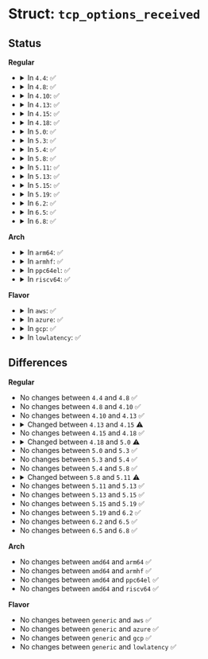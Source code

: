 # Struct: <code>tcp_options_received</code>

## Status
<b>Regular</b>
<ul>
<li>
<details>
<summary>In <code>4.4</code>: ✅</summary>

```c
struct tcp_options_received {
    long int ts_recent_stamp;
    u32 ts_recent;
    u32 rcv_tsval;
    u32 rcv_tsecr;
    u16 saw_tstamp;
    u16 tstamp_ok;
    u16 dsack;
    u16 wscale_ok;
    u16 sack_ok;
    u16 snd_wscale;
    u16 rcv_wscale;
    u8 num_sacks;
    u16 user_mss;
    u16 mss_clamp;
};
```
</details>
</li>
<li>
<details>
<summary>In <code>4.8</code>: ✅</summary>

```c
struct tcp_options_received {
    long int ts_recent_stamp;
    u32 ts_recent;
    u32 rcv_tsval;
    u32 rcv_tsecr;
    u16 saw_tstamp;
    u16 tstamp_ok;
    u16 dsack;
    u16 wscale_ok;
    u16 sack_ok;
    u16 snd_wscale;
    u16 rcv_wscale;
    u8 num_sacks;
    u16 user_mss;
    u16 mss_clamp;
};
```
</details>
</li>
<li>
<details>
<summary>In <code>4.10</code>: ✅</summary>

```c
struct tcp_options_received {
    long int ts_recent_stamp;
    u32 ts_recent;
    u32 rcv_tsval;
    u32 rcv_tsecr;
    u16 saw_tstamp;
    u16 tstamp_ok;
    u16 dsack;
    u16 wscale_ok;
    u16 sack_ok;
    u16 snd_wscale;
    u16 rcv_wscale;
    u8 num_sacks;
    u16 user_mss;
    u16 mss_clamp;
};
```
</details>
</li>
<li>
<details>
<summary>In <code>4.13</code>: ✅</summary>

```c
struct tcp_options_received {
    long int ts_recent_stamp;
    u32 ts_recent;
    u32 rcv_tsval;
    u32 rcv_tsecr;
    u16 saw_tstamp;
    u16 tstamp_ok;
    u16 dsack;
    u16 wscale_ok;
    u16 sack_ok;
    u16 snd_wscale;
    u16 rcv_wscale;
    u8 num_sacks;
    u16 user_mss;
    u16 mss_clamp;
};
```
</details>
</li>
<li>
<details>
<summary>In <code>4.15</code>: ✅</summary>

```c
struct tcp_options_received {
    long int ts_recent_stamp;
    u32 ts_recent;
    u32 rcv_tsval;
    u32 rcv_tsecr;
    u16 saw_tstamp;
    u16 tstamp_ok;
    u16 dsack;
    u16 wscale_ok;
    u16 sack_ok;
    u16 smc_ok;
    u16 snd_wscale;
    u16 rcv_wscale;
    u8 num_sacks;
    u16 user_mss;
    u16 mss_clamp;
};
```
</details>
</li>
<li>
<details>
<summary>In <code>4.18</code>: ✅</summary>

```c
struct tcp_options_received {
    long int ts_recent_stamp;
    u32 ts_recent;
    u32 rcv_tsval;
    u32 rcv_tsecr;
    u16 saw_tstamp;
    u16 tstamp_ok;
    u16 dsack;
    u16 wscale_ok;
    u16 sack_ok;
    u16 smc_ok;
    u16 snd_wscale;
    u16 rcv_wscale;
    u8 num_sacks;
    u16 user_mss;
    u16 mss_clamp;
};
```
</details>
</li>
<li>
<details>
<summary>In <code>5.0</code>: ✅</summary>

```c
struct tcp_options_received {
    int ts_recent_stamp;
    u32 ts_recent;
    u32 rcv_tsval;
    u32 rcv_tsecr;
    u16 saw_tstamp;
    u16 tstamp_ok;
    u16 dsack;
    u16 wscale_ok;
    u16 sack_ok;
    u16 smc_ok;
    u16 snd_wscale;
    u16 rcv_wscale;
    u8 num_sacks;
    u16 user_mss;
    u16 mss_clamp;
};
```
</details>
</li>
<li>
<details>
<summary>In <code>5.3</code>: ✅</summary>

```c
struct tcp_options_received {
    int ts_recent_stamp;
    u32 ts_recent;
    u32 rcv_tsval;
    u32 rcv_tsecr;
    u16 saw_tstamp;
    u16 tstamp_ok;
    u16 dsack;
    u16 wscale_ok;
    u16 sack_ok;
    u16 smc_ok;
    u16 snd_wscale;
    u16 rcv_wscale;
    u8 num_sacks;
    u16 user_mss;
    u16 mss_clamp;
};
```
</details>
</li>
<li>
<details>
<summary>In <code>5.4</code>: ✅</summary>

```c
struct tcp_options_received {
    int ts_recent_stamp;
    u32 ts_recent;
    u32 rcv_tsval;
    u32 rcv_tsecr;
    u16 saw_tstamp;
    u16 tstamp_ok;
    u16 dsack;
    u16 wscale_ok;
    u16 sack_ok;
    u16 smc_ok;
    u16 snd_wscale;
    u16 rcv_wscale;
    u8 num_sacks;
    u16 user_mss;
    u16 mss_clamp;
};
```
</details>
</li>
<li>
<details>
<summary>In <code>5.8</code>: ✅</summary>

```c
struct tcp_options_received {
    int ts_recent_stamp;
    u32 ts_recent;
    u32 rcv_tsval;
    u32 rcv_tsecr;
    u16 saw_tstamp;
    u16 tstamp_ok;
    u16 dsack;
    u16 wscale_ok;
    u16 sack_ok;
    u16 smc_ok;
    u16 snd_wscale;
    u16 rcv_wscale;
    u8 num_sacks;
    u16 user_mss;
    u16 mss_clamp;
};
```
</details>
</li>
<li>
<details>
<summary>In <code>5.11</code>: ✅</summary>

```c
struct tcp_options_received {
    int ts_recent_stamp;
    u32 ts_recent;
    u32 rcv_tsval;
    u32 rcv_tsecr;
    u16 saw_tstamp;
    u16 tstamp_ok;
    u16 dsack;
    u16 wscale_ok;
    u16 sack_ok;
    u16 smc_ok;
    u16 snd_wscale;
    u16 rcv_wscale;
    u8 saw_unknown;
    u8 unused;
    u8 num_sacks;
    u16 user_mss;
    u16 mss_clamp;
};
```
</details>
</li>
<li>
<details>
<summary>In <code>5.13</code>: ✅</summary>

```c
struct tcp_options_received {
    int ts_recent_stamp;
    u32 ts_recent;
    u32 rcv_tsval;
    u32 rcv_tsecr;
    u16 saw_tstamp;
    u16 tstamp_ok;
    u16 dsack;
    u16 wscale_ok;
    u16 sack_ok;
    u16 smc_ok;
    u16 snd_wscale;
    u16 rcv_wscale;
    u8 saw_unknown;
    u8 unused;
    u8 num_sacks;
    u16 user_mss;
    u16 mss_clamp;
};
```
</details>
</li>
<li>
<details>
<summary>In <code>5.15</code>: ✅</summary>

```c
struct tcp_options_received {
    int ts_recent_stamp;
    u32 ts_recent;
    u32 rcv_tsval;
    u32 rcv_tsecr;
    u16 saw_tstamp;
    u16 tstamp_ok;
    u16 dsack;
    u16 wscale_ok;
    u16 sack_ok;
    u16 smc_ok;
    u16 snd_wscale;
    u16 rcv_wscale;
    u8 saw_unknown;
    u8 unused;
    u8 num_sacks;
    u16 user_mss;
    u16 mss_clamp;
};
```
</details>
</li>
<li>
<details>
<summary>In <code>5.19</code>: ✅</summary>

```c
struct tcp_options_received {
    int ts_recent_stamp;
    u32 ts_recent;
    u32 rcv_tsval;
    u32 rcv_tsecr;
    u16 saw_tstamp;
    u16 tstamp_ok;
    u16 dsack;
    u16 wscale_ok;
    u16 sack_ok;
    u16 smc_ok;
    u16 snd_wscale;
    u16 rcv_wscale;
    u8 saw_unknown;
    u8 unused;
    u8 num_sacks;
    u16 user_mss;
    u16 mss_clamp;
};
```
</details>
</li>
<li>
<details>
<summary>In <code>6.2</code>: ✅</summary>

```c
struct tcp_options_received {
    int ts_recent_stamp;
    u32 ts_recent;
    u32 rcv_tsval;
    u32 rcv_tsecr;
    u16 saw_tstamp;
    u16 tstamp_ok;
    u16 dsack;
    u16 wscale_ok;
    u16 sack_ok;
    u16 smc_ok;
    u16 snd_wscale;
    u16 rcv_wscale;
    u8 saw_unknown;
    u8 unused;
    u8 num_sacks;
    u16 user_mss;
    u16 mss_clamp;
};
```
</details>
</li>
<li>
<details>
<summary>In <code>6.5</code>: ✅</summary>

```c
struct tcp_options_received {
    int ts_recent_stamp;
    u32 ts_recent;
    u32 rcv_tsval;
    u32 rcv_tsecr;
    u16 saw_tstamp;
    u16 tstamp_ok;
    u16 dsack;
    u16 wscale_ok;
    u16 sack_ok;
    u16 smc_ok;
    u16 snd_wscale;
    u16 rcv_wscale;
    u8 saw_unknown;
    u8 unused;
    u8 num_sacks;
    u16 user_mss;
    u16 mss_clamp;
};
```
</details>
</li>
<li>
<details>
<summary>In <code>6.8</code>: ✅</summary>

```c
struct tcp_options_received {
    int ts_recent_stamp;
    u32 ts_recent;
    u32 rcv_tsval;
    u32 rcv_tsecr;
    u16 saw_tstamp;
    u16 tstamp_ok;
    u16 dsack;
    u16 wscale_ok;
    u16 sack_ok;
    u16 smc_ok;
    u16 snd_wscale;
    u16 rcv_wscale;
    u8 saw_unknown;
    u8 unused;
    u8 num_sacks;
    u16 user_mss;
    u16 mss_clamp;
};
```
</details>
</li>
</ul>
<b>Arch</b>
<ul>
<li>
<details>
<summary>In <code>arm64</code>: ✅</summary>

```c
struct tcp_options_received {
    int ts_recent_stamp;
    u32 ts_recent;
    u32 rcv_tsval;
    u32 rcv_tsecr;
    u16 saw_tstamp;
    u16 tstamp_ok;
    u16 dsack;
    u16 wscale_ok;
    u16 sack_ok;
    u16 smc_ok;
    u16 snd_wscale;
    u16 rcv_wscale;
    u8 num_sacks;
    u16 user_mss;
    u16 mss_clamp;
};
```
</details>
</li>
<li>
<details>
<summary>In <code>armhf</code>: ✅</summary>

```c
struct tcp_options_received {
    int ts_recent_stamp;
    u32 ts_recent;
    u32 rcv_tsval;
    u32 rcv_tsecr;
    u16 saw_tstamp;
    u16 tstamp_ok;
    u16 dsack;
    u16 wscale_ok;
    u16 sack_ok;
    u16 smc_ok;
    u16 snd_wscale;
    u16 rcv_wscale;
    u8 num_sacks;
    u16 user_mss;
    u16 mss_clamp;
};
```
</details>
</li>
<li>
<details>
<summary>In <code>ppc64el</code>: ✅</summary>

```c
struct tcp_options_received {
    int ts_recent_stamp;
    u32 ts_recent;
    u32 rcv_tsval;
    u32 rcv_tsecr;
    u16 saw_tstamp;
    u16 tstamp_ok;
    u16 dsack;
    u16 wscale_ok;
    u16 sack_ok;
    u16 smc_ok;
    u16 snd_wscale;
    u16 rcv_wscale;
    u8 num_sacks;
    u16 user_mss;
    u16 mss_clamp;
};
```
</details>
</li>
<li>
<details>
<summary>In <code>riscv64</code>: ✅</summary>

```c
struct tcp_options_received {
    int ts_recent_stamp;
    u32 ts_recent;
    u32 rcv_tsval;
    u32 rcv_tsecr;
    u16 saw_tstamp;
    u16 tstamp_ok;
    u16 dsack;
    u16 wscale_ok;
    u16 sack_ok;
    u16 smc_ok;
    u16 snd_wscale;
    u16 rcv_wscale;
    u8 num_sacks;
    u16 user_mss;
    u16 mss_clamp;
};
```
</details>
</li>
</ul>
<b>Flavor</b>
<ul>
<li>
<details>
<summary>In <code>aws</code>: ✅</summary>

```c
struct tcp_options_received {
    int ts_recent_stamp;
    u32 ts_recent;
    u32 rcv_tsval;
    u32 rcv_tsecr;
    u16 saw_tstamp;
    u16 tstamp_ok;
    u16 dsack;
    u16 wscale_ok;
    u16 sack_ok;
    u16 smc_ok;
    u16 snd_wscale;
    u16 rcv_wscale;
    u8 num_sacks;
    u16 user_mss;
    u16 mss_clamp;
};
```
</details>
</li>
<li>
<details>
<summary>In <code>azure</code>: ✅</summary>

```c
struct tcp_options_received {
    int ts_recent_stamp;
    u32 ts_recent;
    u32 rcv_tsval;
    u32 rcv_tsecr;
    u16 saw_tstamp;
    u16 tstamp_ok;
    u16 dsack;
    u16 wscale_ok;
    u16 sack_ok;
    u16 smc_ok;
    u16 snd_wscale;
    u16 rcv_wscale;
    u8 num_sacks;
    u16 user_mss;
    u16 mss_clamp;
};
```
</details>
</li>
<li>
<details>
<summary>In <code>gcp</code>: ✅</summary>

```c
struct tcp_options_received {
    int ts_recent_stamp;
    u32 ts_recent;
    u32 rcv_tsval;
    u32 rcv_tsecr;
    u16 saw_tstamp;
    u16 tstamp_ok;
    u16 dsack;
    u16 wscale_ok;
    u16 sack_ok;
    u16 smc_ok;
    u16 snd_wscale;
    u16 rcv_wscale;
    u8 num_sacks;
    u16 user_mss;
    u16 mss_clamp;
};
```
</details>
</li>
<li>
<details>
<summary>In <code>lowlatency</code>: ✅</summary>

```c
struct tcp_options_received {
    int ts_recent_stamp;
    u32 ts_recent;
    u32 rcv_tsval;
    u32 rcv_tsecr;
    u16 saw_tstamp;
    u16 tstamp_ok;
    u16 dsack;
    u16 wscale_ok;
    u16 sack_ok;
    u16 smc_ok;
    u16 snd_wscale;
    u16 rcv_wscale;
    u8 num_sacks;
    u16 user_mss;
    u16 mss_clamp;
};
```
</details>
</li>
</ul>

## Differences
<b>Regular</b>
<ul>
<li>
No changes between <code>4.4</code> and <code>4.8</code> ✅
</li>
<li>
No changes between <code>4.8</code> and <code>4.10</code> ✅
</li>
<li>
No changes between <code>4.10</code> and <code>4.13</code> ✅
</li>
<li>
<details>
<summary>Changed between <code>4.13</code> and <code>4.15</code> ⚠️</summary>
<ul>
<li>
<b>Field added. </b>
<code>u16 smc_ok</code>
</li>
</ul>
</details>
</li>
<li>
No changes between <code>4.15</code> and <code>4.18</code> ✅
</li>
<li>
<details>
<summary>Changed between <code>4.18</code> and <code>5.0</code> ⚠️</summary>
<ul>
<li>
<b>Field type changed. </b>
<code>long int ts_recent_stamp</code> ➡️ <code>int ts_recent_stamp</code>
</li>
</ul>
</details>
</li>
<li>
No changes between <code>5.0</code> and <code>5.3</code> ✅
</li>
<li>
No changes between <code>5.3</code> and <code>5.4</code> ✅
</li>
<li>
No changes between <code>5.4</code> and <code>5.8</code> ✅
</li>
<li>
<details>
<summary>Changed between <code>5.8</code> and <code>5.11</code> ⚠️</summary>
<ul>
<li>
<b>Field added. </b>
<code>u8 saw_unknown</code>
</li>
<li>
<b>Field added. </b>
<code>u8 unused</code>
</li>
</ul>
</details>
</li>
<li>
No changes between <code>5.11</code> and <code>5.13</code> ✅
</li>
<li>
No changes between <code>5.13</code> and <code>5.15</code> ✅
</li>
<li>
No changes between <code>5.15</code> and <code>5.19</code> ✅
</li>
<li>
No changes between <code>5.19</code> and <code>6.2</code> ✅
</li>
<li>
No changes between <code>6.2</code> and <code>6.5</code> ✅
</li>
<li>
No changes between <code>6.5</code> and <code>6.8</code> ✅
</li>
</ul>
<b>Arch</b>
<ul>
<li>
No changes between <code>amd64</code> and <code>arm64</code> ✅
</li>
<li>
No changes between <code>amd64</code> and <code>armhf</code> ✅
</li>
<li>
No changes between <code>amd64</code> and <code>ppc64el</code> ✅
</li>
<li>
No changes between <code>amd64</code> and <code>riscv64</code> ✅
</li>
</ul>
<b>Flavor</b>
<ul>
<li>
No changes between <code>generic</code> and <code>aws</code> ✅
</li>
<li>
No changes between <code>generic</code> and <code>azure</code> ✅
</li>
<li>
No changes between <code>generic</code> and <code>gcp</code> ✅
</li>
<li>
No changes between <code>generic</code> and <code>lowlatency</code> ✅
</li>
</ul>

